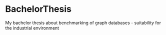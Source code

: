 # BachelorThesis
My bachelor thesis about benchmarking of graph databases - suitability for the industrial environment
